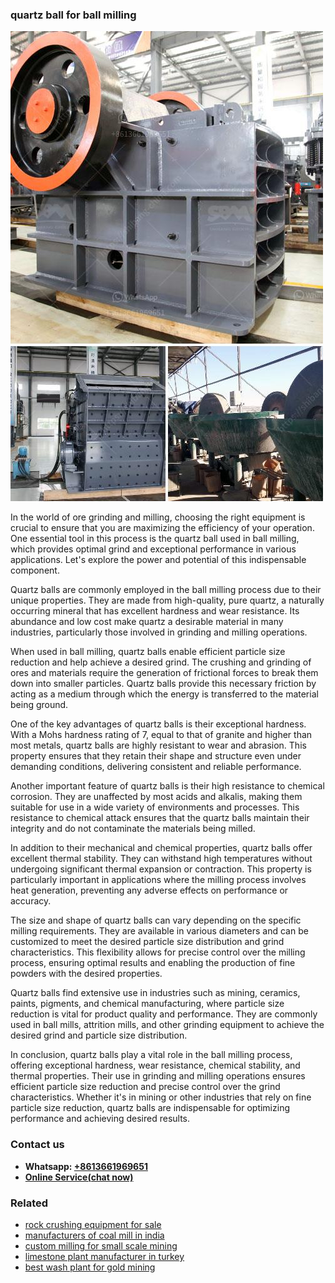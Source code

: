 <h3>quartz ball for ball milling</h3><img src='1706773545.jpg' alt=''><p>In the world of ore grinding and milling, choosing the right equipment is crucial to ensure that you are maximizing the efficiency of your operation. One essential tool in this process is the quartz ball used in ball milling, which provides optimal grind and exceptional performance in various applications. Let's explore the power and potential of this indispensable component.</p><p>Quartz balls are commonly employed in the ball milling process due to their unique properties. They are made from high-quality, pure quartz, a naturally occurring mineral that has excellent hardness and wear resistance. Its abundance and low cost make quartz a desirable material in many industries, particularly those involved in grinding and milling operations.</p><p>When used in ball milling, quartz balls enable efficient particle size reduction and help achieve a desired grind. The crushing and grinding of ores and materials require the generation of frictional forces to break them down into smaller particles. Quartz balls provide this necessary friction by acting as a medium through which the energy is transferred to the material being ground.</p><p>One of the key advantages of quartz balls is their exceptional hardness. With a Mohs hardness rating of 7, equal to that of granite and higher than most metals, quartz balls are highly resistant to wear and abrasion. This property ensures that they retain their shape and structure even under demanding conditions, delivering consistent and reliable performance.</p><p>Another important feature of quartz balls is their high resistance to chemical corrosion. They are unaffected by most acids and alkalis, making them suitable for use in a wide variety of environments and processes. This resistance to chemical attack ensures that the quartz balls maintain their integrity and do not contaminate the materials being milled.</p><p>In addition to their mechanical and chemical properties, quartz balls offer excellent thermal stability. They can withstand high temperatures without undergoing significant thermal expansion or contraction. This property is particularly important in applications where the milling process involves heat generation, preventing any adverse effects on performance or accuracy.</p><p>The size and shape of quartz balls can vary depending on the specific milling requirements. They are available in various diameters and can be customized to meet the desired particle size distribution and grind characteristics. This flexibility allows for precise control over the milling process, ensuring optimal results and enabling the production of fine powders with the desired properties.</p><p>Quartz balls find extensive use in industries such as mining, ceramics, paints, pigments, and chemical manufacturing, where particle size reduction is vital for product quality and performance. They are commonly used in ball mills, attrition mills, and other grinding equipment to achieve the desired grind and particle size distribution.</p><p>In conclusion, quartz balls play a vital role in the ball milling process, offering exceptional hardness, wear resistance, chemical stability, and thermal properties. Their use in grinding and milling operations ensures efficient particle size reduction and precise control over the grind characteristics. Whether it's in mining or other industries that rely on fine particle size reduction, quartz balls are indispensable for optimizing performance and achieving desired results.</p><h3>Contact us</h3><ul><li><strong>Whatsapp:&nbsp;<a href="https://wa.me/8613661969651">+8613661969651</a></strong></li><li><a href="https://swt.shibang-china.com/?git&amp;zhl&amp;quartz ball for ball milling"><strong>Online Service(chat now)</strong></a></li></ul><h3>Related</h3><ul><li><a href='rock crushing equipment for sale.md'>rock crushing equipment for sale</a></li><li><a href='manufacturers of coal mill in india.md'>manufacturers of coal mill in india</a></li><li><a href='custom milling for small scale mining.md'>custom milling for small scale mining</a></li><li><a href='limestone plant manufacturer in turkey.md'>limestone plant manufacturer in turkey</a></li><li><a href='best wash plant for gold mining.md'>best wash plant for gold mining</a></li></ul>
